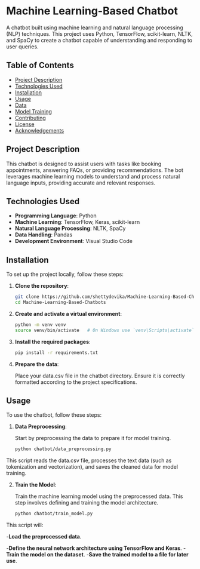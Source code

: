 # Machine Learning-Based Chatbot

A chatbot built using machine learning and natural language processing (NLP) techniques. This project uses Python, TensorFlow, scikit-learn, NLTK, and SpaCy to create a chatbot capable of understanding and responding to user queries.

## Table of Contents

- [Project Description](#project-description)
- [Technologies Used](#technologies-used)
- [Installation](#installation)
- [Usage](#usage)
- [Data](#data)
- [Model Training](#model-training)
- [Contributing](#contributing)
- [License](#license)
- [Acknowledgements](#acknowledgements)

## Project Description

This chatbot is designed to assist users with tasks like booking appointments, answering FAQs, or providing recommendations. The bot leverages machine learning models to understand and process natural language inputs, providing accurate and relevant responses.

## Technologies Used

- **Programming Language**: Python
- **Machine Learning**: TensorFlow, Keras, scikit-learn
- **Natural Language Processing**: NLTK, SpaCy
- **Data Handling**: Pandas
- **Development Environment**: Visual Studio Code

## Installation

To set up the project locally, follow these steps:

1. **Clone the repository**:
   ```sh
   git clone https://github.com/shettydevika/Machine-Learning-Based-Chatbots.git
   cd Machine-Learning-Based-Chatbots

2. **Create and activate a virtual environment**:
   ```sh
   python -m venv venv
   source venv/bin/activate   # On Windows use `venv\Scripts\activate`

3. **Install the required packages**:
   ```sh
   pip install -r requirements.txt

4. **Prepare the data**:
   
   Place your data.csv file in the chatbot directory. Ensure it is correctly formatted according to the project specifications.

## Usage

To use the chatbot, follow these steps:

1. **Data Preprocessing**:
   
   Start by preprocessing the data to prepare it for model training.
   ```sh
   python chatbot/data_preprocessing.py

This script reads the data.csv file, processes the text data (such as tokenization and vectorization), and saves the cleaned data for model training.

2. **Train the Model**:
   
   Train the machine learning model using the preprocessed data. This step involves defining and training the model architecture.
   ```sh
   python chatbot/train_model.py

This script will:

-**Load the preprocessed data**.

-**Define the neural network architecture using TensorFlow and Keras**.
-**Train the model on the dataset**.
-**Save the trained model to a file for later use**.

